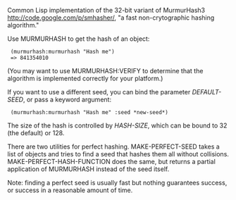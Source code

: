 Common Lisp implementation of the 32-bit variant of MurmurHash3
<http://code.google.com/p/smhasher/>, "a fast non-crytographic hashing
algorithm."

Use MURMURHASH to get the hash of an object:

     (murmurhash:murmurhash "Hash me")
     => 841354010

(You may want to use MURMURHASH:VERIFY to determine that the algorithm
is implemented correctly for your platform.)

If you want to use a different seed, you can bind the parameter
*DEFAULT-SEED*, or pass a keyword argument:

     (murmurhash:murmurhash "Hash me" :seed *new-seed*)

The size of the hash is controlled by *HASH-SIZE*, which can be bound
to 32 (the default) or 128.

There are two utilities for perfect hashing. MAKE-PERFECT-SEED takes a
list of objects and tries to find a seed that hashes them all without
collisions. MAKE-PERFECT-HASH-FUNCTION does the same, but returns a
partial application of MURMURHASH instead of the seed itself.

Note: finding a perfect seed is usually fast but nothing guarantees
success, or success in a reasonable amount of time.
